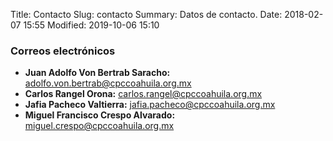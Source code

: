 Title: Contacto
Slug: contacto
Summary: Datos de contacto.
Date: 2018-02-07 15:55
Modified: 2019-10-06 15:10


### Correos electrónicos

* **Juan Adolfo Von Bertrab Saracho:** <adolfo.von.bertrab@cpccoahuila.org.mx>
* **Carlos Rangel Orona:** <carlos.rangel@cpccoahuila.org.mx>
* **Jafia Pacheco Valtierra:** <jafia.pacheco@cpccoahuila.org.mx>
* **Miguel Francisco Crespo Alvarado:** <miguel.crespo@cpccoahuila.org.mx>
